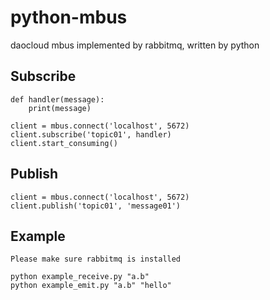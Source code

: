 # python-mbus
daocloud mbus implemented by rabbitmq, written by python

## Subscribe
    def handler(message):
        print(message)

    client = mbus.connect('localhost', 5672)
    client.subscribe('topic01', handler)
    client.start_consuming()

## Publish
    client = mbus.connect('localhost', 5672)
    client.publish('topic01', 'message01')

## Example
    Please make sure rabbitmq is installed

    python example_receive.py "a.b"
    python example_emit.py "a.b" "hello"
